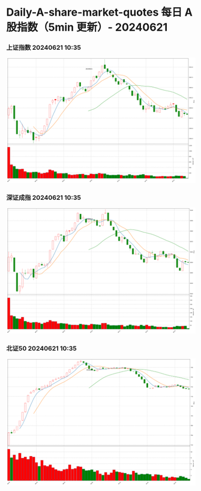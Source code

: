 
# Daily-A-share-market-quotes 每日 A 股指数（5min 更新）- 20240621

### 上证指数 20240621 10:35
![](./fig/2024/6/20240621-sh000001.png)

### 深证成指 20240621 10:35
![](./fig/2024/6/20240621-sz399001.png)

### 北证50 20240621 10:35
![](./fig/2024/6/20240621-bj899050.png)
